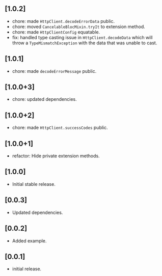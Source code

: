 ## [1.0.2]

* chore: made `HttpClient.decodeErrorData` public.
* chore: moved `CancelableBlocMixin.tryIt` to extension method.
* chore: made `HttpClientConfig` equatable.
* fix: handled type casting issue in `HttpClient.decodeData` which will throw a `TypeMismatchException` with the data that was unable to cast.

## [1.0.1]

* chore: made `decodeErrorMessage` public.

## [1.0.0+3]

* chore: updated dependencies.

## [1.0.0+2]

* chore: made `HttpClient.successCodes` public.

## [1.0.0+1]

* refactor: Hide private extension methods. 

## [1.0.0]

* Initial stable release.

## [0.0.3]

* Updated dependencies.

## [0.0.2]

* Added example.

## [0.0.1]

* initial release.

